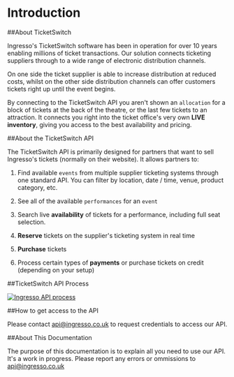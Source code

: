 # Introduction

##About TicketSwitch

Ingresso's TicketSwitch software has been in operation for over 10 years enabling 
millions of ticket transactions. Our solution connects ticketing suppliers
through to a wide range of electronic distribution channels.  

On one side the ticket supplier is able to increase distribution at reduced
costs, whilst on the other side distribution channels can offer customers tickets right up until
the event begins.

By connecting to the TicketSwitch API you aren't shown an `allocation` for a block of tickets at the
back of the theatre, or the last few tickets to an attraction. It
connects you right into the ticket office's very own **LIVE inventory**, giving you access to the best availability and pricing. 


##About the TicketSwitch API

The TicketSwitch API is primarily designed for partners that want to sell Ingresso's tickets (normally on their website). It allows partners to:

1. Find available `events` from multiple supplier ticketing systems through one standard API. You can filter by location, date / time, venue, product category, etc.

2. See all of the available `performances` for an `event`

2. Search live **availability** of tickets for a performance, including full seat selection.

3. **Reserve** tickets on the supplier's ticketing system in real time

4. **Purchase** tickets

5. Process certain types of **payments** or purchase tickets on credit (depending on your setup)


##TicketSwitch API Process

[![Ingresso API process](https://d1wx4w35ubmdix.cloudfront.net/wl-media/images/API-process_B24d4ea.png)](https://d1wx4w35ubmdix.cloudfront.net/wl-media/images/API-process_B24d4ea.png)


##How to get access to the API

Please contact api@ingresso.co.uk to request credentials to access our API.


<!---
MATT: WE SHOULD ONLY INCLUDE THIS SECTION WHEN IT HAS MORE SUBSTANCE

##Brief Introduction to Ticketing


1. Tickets are offered by a `Supplier` 

2. Suppliers use `Ticketing System` to manage their inventory

3. Suppliers can offer tickets on `Allocation` or via `Live Inventory`

4. Tickets are sold by a `Ticket Agent` at 1) box offices, 2) phone or
   through 3) Internet or through 4) another party

5. Different `Ticket Agent` have different setup for payments: they could
   take the payment themselves, use a payment gateway or use the setup of
   `Ticketing System` they have agreement with.
-->

##About This Documentation

The purpose of this documentation is to explain all you need to use our API.
It's a work in progress. Please report any errors or ommissions to api@ingresso.co.uk